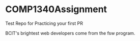 # COMP1340Assignment
Test Repo for Practicing your first PR

BCIT's brightest web developers come from the fsw program. 
